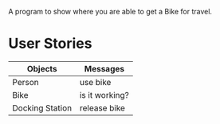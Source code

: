 A program to show where you are able to get a Bike for travel.

# User Stories
| Objects                      | Messages          | 
| ---------------------------- | ----------------- | 
| Person                       | use bike          |
| Bike                         | is it working?    |
| Docking Station              | release bike      |
